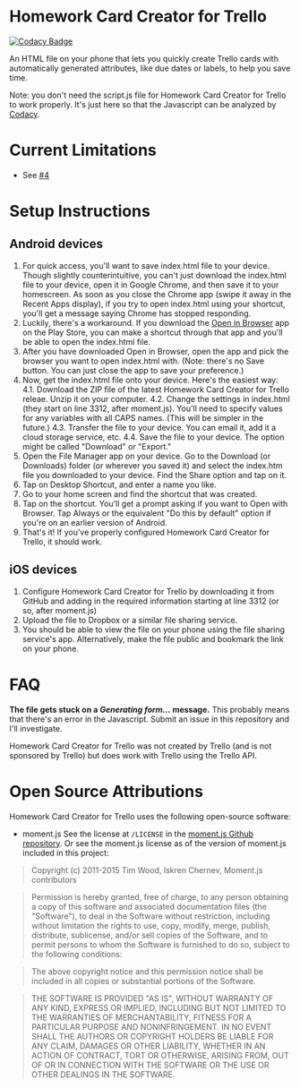 # Homework Card Creator for Trello
[![Codacy Badge](https://api.codacy.com/project/badge/Grade/bee2a4dfe6164d49939ff954c5fb4d36)](https://www.codacy.com/app/evan-strat/homework-card-creator-for-trello?utm_source=github.com&amp;utm_medium=referral&amp;utm_content=evan10s/homework-card-creator-for-trello&amp;utm_campaign=Badge_Grade)

An HTML file on your phone that lets you quickly create Trello cards with automatically generated attributes, like due dates or labels, to help you save time.

Note: you don't need the script.js file for Homework Card Creator for Trello to work properly.  It's just here so that the Javascript can be analyzed by [Codacy](http://codacy.com).

Current Limitations
===================
 - See [#4](https://github.com/evan10s/homework-card-creator-for-trello/issues/4)

Setup Instructions
==================

Android devices
---------------
1. For quick access, you'll want to save index.html file to your device.  Though slightly counterintuitive, you can't just download the index.html file to your device, open it in Google Chrome, and then save it to your homescreen.  As soon as you close the Chrome app (swipe it away in the Recent Apps display), if you try to open index.html using your shortcut, you'll get a message saying Chrome has stopped responding.
2. Luckily, there's a workaround.  If you download the [Open in Browser](https://play.google.com/store/apps/details?id=ru.gelin.android.browser.open) app on the Play Store, you can make a shortcut through that app and you'll be able to open the index.html file.
3. After you have downloaded Open in Browser, open the app and pick the browser you want to open index.html with.  (Note: there's no Save button.  You can just close the app to save your preference.)
4. Now, get the index.html file onto your device.  Here's the easiest way:
 4.1. Download the ZIP file of the latest Homework Card Creator for Trello releae.  Unzip it on your computer.
 4.2. Change the settings in index.html (they start on line 3312, after moment.js).  You'll need to specify values for any variables with all CAPS names.  (This will be simpler in the future.)
 4.3. Transfer the file to your device.  You can email it, add it a cloud storage service, etc.
 4.4. Save the file to your device.  The option might be called "Download" or "Export."
5. Open the File Manager app on your device.  Go to the Download (or Downloads) folder (or wherever you saved it) and select the index.htm file you downloaded to your device.  Find the Share option and tap on it.
6. Tap on Desktop Shortcut, and enter a name you like.
7. Go to your home screen and find the shortcut that was created.
8. Tap on the shortcut.  You'll get a prompt asking if you want to Open with Browser.  Tap Always or the equivalent "Do this by default" option if you're on an earlier version of Android.
9. That's it!  If you've properly configured Homework Card Creator for Trello, it should work.

iOS devices
-----------
1. Configure Homework Card Creator for Trello by downloading it from GitHub and adding in the required information starting at line 3312 (or so, after moment.js)
2. Upload the file to Dropbox or a similar file sharing service.
3. You should be able to view the file on your phone using the file sharing service's app.  Alternatively, make the file public and bookmark the link on your phone.

FAQ
===
**The file gets stuck on a *Generating form...* message.**
This probably means that there's an error in the Javascript.  Submit an issue in this repository and I'll investigate.

Homework Card Creator for Trello was not created by Trello (and is not sponsored by Trello) but does work with Trello using the Trello API.

Open Source Attributions
========================
Homework Card Creator for Trello uses the following open-source software:

 - moment.js
    See the license at `/LICENSE` in the [moment.js Github repository](https://github.com/moment/moment).
    Or see the moment.js license as of the version of moment.js included in this project:
        
>Copyright (c) 2011-2015 Tim Wood, Iskren Chernev, Moment.js contributors

>Permission is hereby granted, free of charge, to any person
obtaining a copy of this software and associated documentation
files (the "Software"), to deal in the Software without
restriction, including without limitation the rights to use,
copy, modify, merge, publish, distribute, sublicense, and/or sell
copies of the Software, and to permit persons to whom the
Software is furnished to do so, subject to the following
conditions:

>The above copyright notice and this permission notice shall be
included in all copies or substantial portions of the Software.

>THE SOFTWARE IS PROVIDED "AS IS", WITHOUT WARRANTY OF ANY KIND,
EXPRESS OR IMPLIED, INCLUDING BUT NOT LIMITED TO THE WARRANTIES
OF MERCHANTABILITY, FITNESS FOR A PARTICULAR PURPOSE AND
NONINFRINGEMENT. IN NO EVENT SHALL THE AUTHORS OR COPYRIGHT
HOLDERS BE LIABLE FOR ANY CLAIM, DAMAGES OR OTHER LIABILITY,
WHETHER IN AN ACTION OF CONTRACT, TORT OR OTHERWISE, ARISING
FROM, OUT OF OR IN CONNECTION WITH THE SOFTWARE OR THE USE OR
OTHER DEALINGS IN THE SOFTWARE.
    
